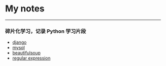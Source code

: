 # My notes
---
### 碎片化学习，记录 Python 学习片段  
* [django](https://github.com/ZTCooper/fragmented_py/blob/master/django.md)  
* [mysql](https://github.com/ZTCooper/fragmented_py/blob/master/mysql.md)  
* [beautifulsoup](https://github.com/ZTCooper/fragmented_py/blob/master/beautifulsoup.md)  
* [regular expression](https://github.com/ZTCooper/fragmented_py/tree/master/regular_expression)